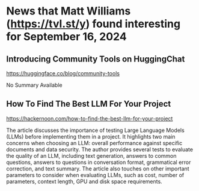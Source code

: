 # News that Matt Williams (https://tvl.st/y) found interesting for September 16, 2024

## Introducing Community Tools on HuggingChat
<a href="https://huggingface.co/blog/community-tools" target="_blank">https://huggingface.co/blog/community-tools</a>

No Summary Available

## How To Find The Best LLM For Your Project
<a href="https://hackernoon.com/how-to-find-the-best-llm-for-your-project" target="_blank">https://hackernoon.com/how-to-find-the-best-llm-for-your-project</a>

The article discusses the importance of testing Large Language Models (LLMs) before implementing them in a project. It highlights two main concerns when choosing an LLM: overall performance against specific documents and data security. The author provides several tests to evaluate the quality of an LLM, including text generation, answers to common questions, answers to questions in conversation format, grammatical error correction, and text summary. The article also touches on other important parameters to consider when evaluating LLMs, such as cost, number of parameters, context length, GPU and disk space requirements.

